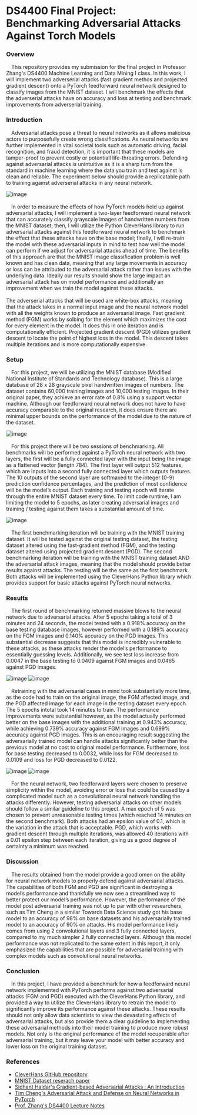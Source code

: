 # DS4400 Final Project: Benchmarking Adversarial Attacks Against Torch Models

### Overview

&emsp;This repository provides my submission for the final project in Professor Zhang's DS4400 Machine Learning and Data Mining I class. In this work, I will implement two adverserial attacks (fast gradient methos and projected gradient descent) onto a PyTorch feedforward neural network designed to classify images from the MNIST dataset. I will benchmark the effects that the adverserial attacks have on accuracy and loss at testing and benchmark improvements from adverserial training.

### Introduction

&emsp;Adversarial attacks pose a threat to neural networks as it allows malicious actors to purposefully create wrong classifications. As neural networks are further implemented in vital societal tools such as automatic driving, facial recognition, and fraud detection, it is important that these models are tamper-proof to prevent costly or potentiall life-threating errors. Defending against adversarial attacks is unintuitive as it is a sharp turn from the standard in machine learning where the data you train and test against is clean and reliable. The experiment below should provide a replicatable path to training against adverserial attacks in any neural network.

![image](https://user-images.githubusercontent.com/80783579/235015257-134d8805-d317-45c8-95eb-29d550e4ecb7.png)
<br /><br />
&emsp;In order to measure the effects of how PyTorch models hold up against adversarial attacks, I will implement a two-layer feedforward neural network that can accurately classify grayscale images of handwritten numbers from the MNIST dataset; then, I will utilize the Python CleverHans library to run adversarial attacks against this feedforward neural network to benchmark the effect that these attacks have on the base model; finally, I will re-train the model with these adversarial inputs in mind to test how well the model can perform if we adjust for adversarial attacks ahead of time. The benefits of this approach are that the MNIST image classification problem is well known and has clean data, meaning that any large movements in accuracy or loss can be attributed to the adversarial attack rather than issues with the underlying data. Ideally our results should show the large impact an adversarial attack has on model performance and additionally an improvement when we train the model against these attacks.
<br /><br />
The adverserial attacks that will be used are white-box attacks, meaning that the attack takes in a normal input image and the neural network model with all the weights known to produce an adversarial image. Fast gradient method (FGM) works by solbing for the element which maximizes the cost for every element in the model. It does this in one iteration and is computationally efficient. Projected gradient descent (PGD) utilizes gradient descent to locate the point of highest loss in the model. This descent takes multiple iterations and is more computationally expensive. 

### Setup

&emsp;For this project, we will be utilizing the MNIST database (Modified National Institute of Standards and Technology database). This is a large database of 28 x 28 grayscale pixel handwritten images of numbers. The dataset contains 60,000 training images and 10,000 testing images. In their original paper, they achieve an error rate of 0.8% using a support vector machine. Although our feedforward neural network does not have to have accuracy comparable to the original research, it does ensure there are minimal upper bounds on the performance of the model due to the nature of the dataset.

![image](https://user-images.githubusercontent.com/80783579/235015094-23583509-d380-4efe-a778-ed798e35efec.png)
<br /><br />
&emsp;For this project there will be two sessions of benchmarking. All benchmarks will be performed against a PyTorch neural network with two layers, the first will be a fully connected layer with the input being the image as a flattened vector (length 784). The first layer will output 512 features, which are inputs into a second fully connected layer which outputs features. The 10 outputs of the second layer are softmaxed to the integer (0-9) prediction confidence percentages, and the prediction of most confidence will be the model’s output. Each training and testing epoch will iterate through the entire MNIST dataset every time. To limit code runtime, I am limiting the model to 5 epochs, as later creating adversarial images and training / testing against them takes a substantial amount of time.

![image](https://user-images.githubusercontent.com/80783579/235015002-bb82f8de-a69e-47e4-bfa8-8f08b05c3212.png)
<br /><br />
&emsp;The first benchmarking iteration will be training with the MNIST training dataset. It will be tested against the original testing dataset, the testing dataset altered using the fast-gradient method (FGM), and the testing dataset altered using projected gradient descent (PGD). The second benchmarking iteration will be training with the MNIST training dataset AND the adversarial attack images, meaning that the model should provide better results against attacks. The testing will be the same as the first benchmark. Both attacks will be implemented using the CleverHans Python library which provides support for basic attacks against PyTorch neural networks.

### Results

&emsp;The first round of benchmarking returned massive blows to the neural network due to adversarial attacks. After 5 epochs taking a total of 3 minutes and 24 seconds, the model tested with a 0.918% accuracy on the base testing database images, however performed with a 0.189% accuracy on the FGM images and 0.140% accuracy on the PGD images. This substantial decrease suggests that this model is incredibly vulnerable to these attacks, as these attacks render the model’s performance to essentially guessing levels. Additionally, we see test loss increase from 0.0047 in the base testing to 0.0409 against FGM images and 0.0465 against PGD images.

![image](https://user-images.githubusercontent.com/80783579/235042298-d445d35e-ad8f-4aff-8d24-535ffd925239.png)
![image](https://user-images.githubusercontent.com/80783579/235042333-6a88fd44-e757-4eab-8866-10d51882fb69.png)
<br /><br />
&emsp;Retraining with the adversarial cases in mind took substantially more time, as the code had to train on the original image, the FGM affected image, and the PGD affected image for each image in the testing dataset every epoch. The 5 epochs intotal took 14 minutes to train. The performance improvements were substantial however, as the model actually performed better on the base images with the additional training at 0.943% accuracy, while achieving 0.739% accuracy against FGM images and 0.699% accuracy against PGD images. This is an encouraging result suggesting the adversarially trained model can handle attacks significantly better than the previous model at no cost to original model performance. Furthermore, loss for base testing decreased to 0.0032, while loss for FGM decreased to 0.0109 and loss for PGD decreased to 0.0122.

![image](https://user-images.githubusercontent.com/80783579/235042363-0f37786a-89e5-481a-af16-2025976d6872.png)
![image](https://user-images.githubusercontent.com/80783579/235042381-5ea1a28d-38d7-4c57-ae7d-84eea07364e3.png)
<br /><br />
&emsp;For the neural network, two feedforward layers were chosen to preserve simplicity within the model, avoiding error or loss that could be caused by a complicated model such as a convolutional neural network handling the attacks differently. However, testing adversarial attacks on other models should follow a similar guideline to this project. A max epoch of 5 was chosen to prevent unreasonable testing times (which reached 14 minutes on the second benchmark). Both attacks had an epsilon value of 0.1, which is the variation in the attack that is acceptable. PGD, which works with gradient descent through multiple iterations, was allowed 40 iterations with a 0.01 epsilon step between each iteration, giving us a good degree of certainty a minimum was reached.

### Discussion

&emsp;The results obtained from the model provide a good omen on the ability for neural network models to properly defend against adversarial attacks. The capabilities of both FGM and PGD are significant in destroying a model’s performance and thankfully we now see a streamlined way to better protect our model’s performance. However, the performance of the model post adversarial training was not up to par with other researchers, such as Tim Cheng in a similar Towards Data Science study got his base model to an accuracy of 98% on base datasets and his adversarially trained model to an accuracy of 90% on attacks. His model performance likely comes from using 2 convolutional layers and 3 fully connected layers, compared to my much simpler 2 fully connected layers. Although this model performance was not replicated to the same extent in this report, it only emphasized the capabilities that are possible for adversarial training with complex models such as convolutional neural networks.

### Conclusion

&emsp;In this project, I have provided a benchmark for how a feedforward neural network implemented with PyTorch performs against two adversarial attacks (FGM and PGD) executed with the CleverHans Python library, and provided a way to utilize the CleverHans library to retrain the model to significantly improve its performance against these attacks. These results should not only allow data scientists to view the devastating effects of adversarial attacks, but also provide them a clear guideline to implementing these adversarial methods into their model training to produce more robust models. Not only is the original performance of the model recuperable after adversarial training, but it may leave your model with better accuracy and lower loss on the original training dataset.

### References

- [CleverHans GitHub repository](https://github.com/cleverhans-lab/cleverhans)
- [MNIST Dataset reserach paper](https://ieeexplore.ieee.org/document/726791)
- [Sidhant Haldar's Gradient-based Adversarial Attacks : An Introduction](https://medium.com/swlh/gradient-based-adversarial-attacks-an-introduction-526238660dc9)
- [Tim Cheng's Adversarial Attack and Defense on Neural Networks in PyTorch](https://towardsdatascience.com/adversarial-attack-and-defense-on-neural-networks-in-pytorch-82b5bcd9171)
- [Prof. Zhang's DS4400 Lecture Notes](http://www.hongyangzhang.com/DS4400_Spring2023.html)
